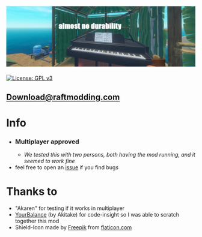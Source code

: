 ![banner.jpg](./almost-no-durability/banner.jpg?raw=true)
----------------------

[![License: GPL v3](https://img.shields.io/badge/License-GPLv3-blue.svg)](https://www.gnu.org/licenses/gpl-3.0)

## [Download@raftmodding.com](https://www.raftmodding.com/mods/almost-no-durability)

# Info
- ### Multiplayer approved
  - _We tested this with two persons, both having the mod running, and it seemed to work fine_
- feel free to open an [issue](https://github.com/Felix-Puetz/raft-mods/issues) if you find bugs

# Thanks to
- "Akaren" for testing if it works in multiplayer 
- [YourBalance](https://www.raftmodding.com/mods/yourbalance) (by Akitake) for code-insight so I was able to scratch together this mod
- Shield-Icon made by [Freepik](https://www.flaticon.com/authors/freepik) from [flaticon.com](https://www.flaticon.com/)
